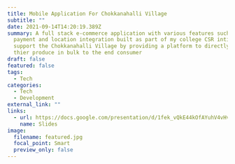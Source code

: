 ```yaml
---
title: Mobile Application For Chokkanahalli Village
subtitle: ""
date: 2021-09-14T14:20:19.389Z
summary: A full stack e-commerce application with various features such as cart,
  payment and location integration built as part of my college CSR intiaitve to
  support the Chokkanahalli Village by providing a platform to directly sell
  thier produce in bulk to the end consumer
draft: false
featured: false
tags:
  - Tech
categories:
  - Tech
  - Development
external_link: ""
links:
  - url: https://docs.google.com/presentation/d/1fek_vQkE44kOfAYuhV4vHvkgQAxqw-L3/edit?usp=sharing&ouid=101402491423655277421&rtpof=true&sd=true
    name: Slides
image:
  filename: featured.jpg
  focal_point: Smart
  preview_only: false
---
```

